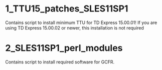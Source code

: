 1_TTU15_patches_SLES11SP1
=========================
Contains script to install minimum TTU for TD Express 15.00.01!
If you are using TD Express 15.00.02 or newer, this installation is not required

2_SLES11SP1_perl_modules
========================
Contains script to install required software for GCFR.

